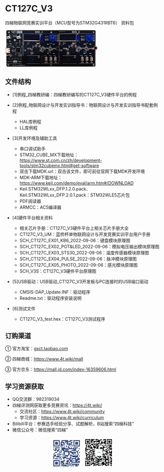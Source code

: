 # CT127C_V3

四梯物联网竞赛实训平台（MCU型号为STM32G431RBT6） 资料包

<img src="%5B7%5D图片/蓝桥杯物联网竞赛平台主视图.png" alt="蓝桥杯物联网竞赛平台主视图" width="60%">



## 文件结构

- [1]例程_四梯教研编：四梯教研编写的CT127C_V3硬件平台的例程

- [2]例程_物联网设计与开发实训指导书：物联网设计与开发实训指导书配套例程

  - HAL库例程
  - LL库例程

- [3]开发环境及辅助工具

  - 串口调试助手
  - STM32_CUBE_MX下载地址：https://www.st.com.cn/zh/development-tools/stm32cubemx.html#get-software
  - 双击下载MDK.url：双击该文件，即可前往官网下载MDK开发环境
  - MDK-ARM下载地址：https://www.keil.com/demo/eval/arm.htm#/DOWNLOAD
  - Keil.STM32WLxx_DFP.1.2.0.pack、Keil.STM32WLxx_DFP.2.0.1.pack：STM32WLE5芯片包
  - PDF阅读器
  - ARMCC：AC5编译器

- [4]硬件平台相关资料

  - 相关芯片手册：CT127C_V3硬件平台上相关芯片手册大全
  - CT127C_V3_UM：蓝桥杯单物联网设计与开发竞赛实训平台用户手册
  - SCH_CT127C_EX01_KB6_2022-09-06：键盘模块原理图
  - SCH_CT127C_EX02_POT&LED_2022-09-06：模拟电压输出模块原理图
  - SCH_CT127C_EX03_STS30_2022-09-06：温度传感器模块原理图
  - SCH_CT127C_EX04_PULSE_2022-09-06：脉冲模块原理图
  - SCH_CT127C_EX05_PHOTO_2022-09-06：感光模块原理图
  - SCH_V3S：CT127C_V3硬件平台原理图

- [5]USB驱动：USB驱动_CT127C_V3开发板与PC连接时的USB端口驱动

  - CMSIS-DAP_Update.INF：驱动程序
  - Readme.txt：驱动程序安装说明

- [6]测试文件

  - CT127C_V3_test.hex：CT127C_V3测试程序
  


## 订购渠道

① 官方淘宝：[gxct.taobao.com]()

② 四梯商城：https://www.4t.wiki/mall

③ 官方京东：https://mall.jd.com/index-16359606.html



## 学习资源获取

- QQ交流群：982319034
- 四梯评测网获取更多竞赛资讯：https://4t.wiki/
  - 交流社区：https://www.4t.wiki/community
  - 学习资源：https://www.4t.wiki/curriculum
- Bilibili平台：参赛选手经验分享、试题解析，B站搜索“四梯科技”
- 微信公众号：微信搜索“四梯”

<div style="text-align: center;">   <img src="%5B7%5D图片/4T_B站.png" alt="4T_B站" width="20%" style="display: inline-block;">   <img src="%5B7%5D图片/4T_公众号.png" alt="4T_公众号" width="20%" style="display: inline-block;"> </div> 